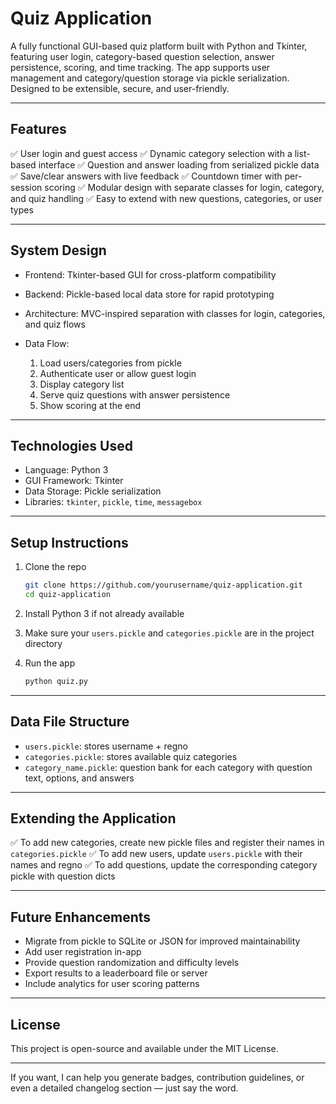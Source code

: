 
# Quiz Application

A fully functional GUI-based quiz platform built with Python and Tkinter, featuring user login, category-based question selection, answer persistence, scoring, and time tracking. The app supports user management and category/question storage via pickle serialization. Designed to be extensible, secure, and user-friendly.

---

## Features

✅ User login and guest access
✅ Dynamic category selection with a list-based interface
✅ Question and answer loading from serialized pickle data
✅ Save/clear answers with live feedback
✅ Countdown timer with per-session scoring
✅ Modular design with separate classes for login, category, and quiz handling
✅ Easy to extend with new questions, categories, or user types

---

## System Design

* Frontend: Tkinter-based GUI for cross-platform compatibility
* Backend: Pickle-based local data store for rapid prototyping
* Architecture: MVC-inspired separation with classes for login, categories, and quiz flows
* Data Flow:

  1. Load users/categories from pickle
  2. Authenticate user or allow guest login
  3. Display category list
  4. Serve quiz questions with answer persistence
  5. Show scoring at the end

---

## Technologies Used

* Language: Python 3
* GUI Framework: Tkinter
* Data Storage: Pickle serialization
* Libraries: `tkinter`, `pickle`, `time`, `messagebox`

---

## Setup Instructions

1. Clone the repo

   ```bash
   git clone https://github.com/yourusername/quiz-application.git
   cd quiz-application
   ```
2. Install Python 3 if not already available
3. Make sure your `users.pickle` and `categories.pickle` are in the project directory
4. Run the app

   ```bash
   python quiz.py
   ```

---

## Data File Structure

* `users.pickle`: stores username + regno
* `categories.pickle`: stores available quiz categories
* `category_name.pickle`: question bank for each category with question text, options, and answers

---

## Extending the Application

✅ To add new categories, create new pickle files and register their names in `categories.pickle`
✅ To add new users, update `users.pickle` with their names and regno
✅ To add questions, update the corresponding category pickle with question dicts

---

## Future Enhancements

* Migrate from pickle to SQLite or JSON for improved maintainability
* Add user registration in-app
* Provide question randomization and difficulty levels
* Export results to a leaderboard file or server
* Include analytics for user scoring patterns

---

## License

This project is open-source and available under the MIT License.

---

If you want, I can help you generate badges, contribution guidelines, or even a detailed changelog section — just say the word.
